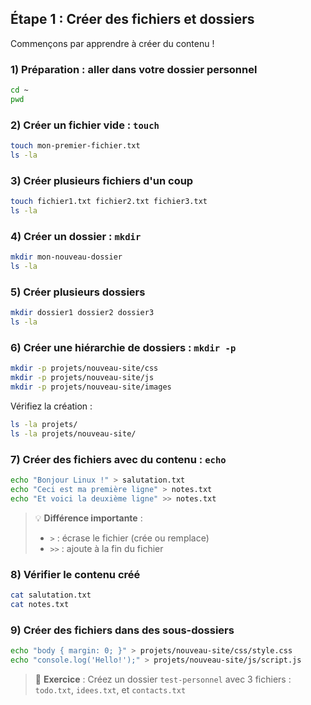 ## Étape 1 : Créer des fichiers et dossiers

Commençons par apprendre à créer du contenu !

### 1) Préparation : aller dans votre dossier personnel
```bash
cd ~
pwd
```

### 2) Créer un fichier vide : `touch`
```bash
touch mon-premier-fichier.txt
ls -la
```

### 3) Créer plusieurs fichiers d'un coup
```bash
touch fichier1.txt fichier2.txt fichier3.txt
ls -la
```

### 4) Créer un dossier : `mkdir`
```bash
mkdir mon-nouveau-dossier
ls -la
```

### 5) Créer plusieurs dossiers
```bash
mkdir dossier1 dossier2 dossier3
ls -la
```

### 6) Créer une hiérarchie de dossiers : `mkdir -p`
```bash
mkdir -p projets/nouveau-site/css
mkdir -p projets/nouveau-site/js
mkdir -p projets/nouveau-site/images
```

Vérifiez la création :
```bash
ls -la projets/
ls -la projets/nouveau-site/
```

### 7) Créer des fichiers avec du contenu : `echo`
```bash
echo "Bonjour Linux !" > salutation.txt
echo "Ceci est ma première ligne" > notes.txt
echo "Et voici la deuxième ligne" >> notes.txt
```

> 💡 **Différence importante** :
> - `>` : écrase le fichier (crée ou remplace)
> - `>>` : ajoute à la fin du fichier

### 8) Vérifier le contenu créé
```bash
cat salutation.txt
cat notes.txt
```

### 9) Créer des fichiers dans des sous-dossiers
```bash
echo "body { margin: 0; }" > projets/nouveau-site/css/style.css
echo "console.log('Hello!');" > projets/nouveau-site/js/script.js
```

> 🎯 **Exercice** : Créez un dossier `test-personnel` avec 3 fichiers : `todo.txt`, `idees.txt`, et `contacts.txt`
